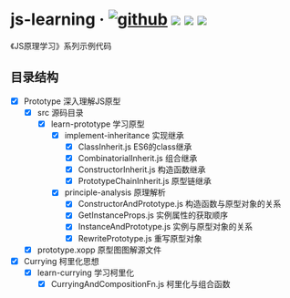 # js-learning · [![github](https://img.shields.io/badge/GitHub-depositary-9A9A9A)](https://github.com/likaia/js-learning) [![](https://img.shields.io/github/issues/likaia/js-learning)](https://github.com/likaia/js-learning/issues) [![](	https://img.shields.io/github/forks/likaia/js-learning)](https://github.com/likaia/js-learning/network/members) [![](	https://img.shields.io/github/stars/likaia/js-learning)](https://github.com/likaia/js-learning/stargazers)
《JS原理学习》系列示例代码

## 目录结构
- [x] Prototype 深入理解JS原型
  - [x] src 源码目录
    - [x] learn-prototype 学习原型
      - [x] implement-inheritance 实现继承
        - [x] ClassInherit.js ES6的class继承
        - [x] CombinatorialInherit.js 组合继承
        - [x] ConstructorInherit.js 构造函数继承
        - [x] PrototypeChainInherit.js 原型链继承
      - [x] principle-analysis 原理解析
        - [x] ConstructorAndPrototype.js 构造函数与原型对象的关系
        - [x] GetInstanceProps.js 实例属性的获取顺序
        - [x] InstanceAndPrototype.js 实例与原型对象的关系
        - [x] RewritePrototype.js 重写原型对象
  -[x] prototype.xopp 原型图图解源文件
  
- [x] Currying 柯里化思想
  - [x] learn-currying 学习柯里化
    -[x] CurryingAndCompositionFn.js 柯里化与组合函数